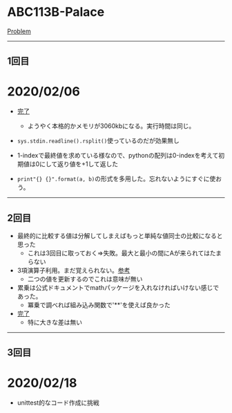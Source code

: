# ABC113B-Palace

[Problem](https://atcoder.jp/contests/abc113/tasks/abc113_b)

---
## 1回目

# 2020/02/06
* [完了](https://atcoder.jp/contests/abc113/submissions/9926085)
    * ようやく本格的かメモリが3060kbになる。実行時間は同じ。

* `sys.stdin.readline().rsplit()`使っているのだが効果無し
* 1-indexで最終値を求めている様なので、pythonの配列は0-indexを考えて初期値は0にして返り値を+1して返した
* `print"{} {}".format(a, b)`の形式を多用した。忘れないようにすぐに使おう。
---
## 2回目
* 最終的に比較する値は分解してしまえばもっと単純な値同士の比較になると思った
    * これは3回目に取っておく=>失敗。最大と最小の間にAが来られてはたまらない
* 3項演算子利用。まだ覚えられない。[参考](https://qiita.com/howmuch515/items/bf6d21f603d9736fb4a5)
    * 二つの値を更新するのでこれは意味が無い
* 累乗は公式ドキュメントでmathパッケージを入れなければいけない感じであった。
    * 冪乗で調べれば組み込み関数で'**'を使えば良かった
* [完了](https://atcoder.jp/contests/abc113/submissions/10088701)
    * 特に大きな差は無い
---
## 3回目
# 2020/02/18
* unittest的なコード作成に挑戦